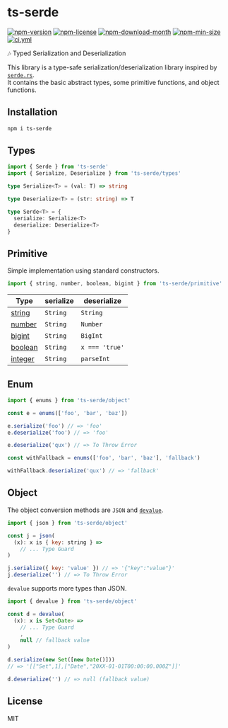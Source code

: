 <!----- BEGIN GHOST DOCS HEADER ----->

# ts-serde


<!----- BEGIN GHOST DOCS BADGES ----->
<a href="https://npmjs.com/package/ts-serde"><img src="https://img.shields.io/npm/v/ts-serde" alt="npm-version" /></a> <a href="https://npmjs.com/package/ts-serde"><img src="https://img.shields.io/npm/l/ts-serde" alt="npm-license" /></a> <a href="https://npmjs.com/package/ts-serde"><img src="https://img.shields.io/npm/dm/ts-serde" alt="npm-download-month" /></a> <a href="https://npmjs.com/package/ts-serde"><img src="https://img.shields.io/bundlephobia/min/ts-serde" alt="npm-min-size" /></a> <a href="https://github.com/jill64/ts-serde/actions/workflows/ci.yml"><img src="https://github.com/jill64/ts-serde/actions/workflows/ci.yml/badge.svg" alt="ci.yml" /></a>
<!----- END GHOST DOCS BADGES ----->


🎶 Typed Serialization and Deserialization

<!----- END GHOST DOCS HEADER ----->

This library is a type-safe serialization/deserialization library inspired by [`serde.rs`](https://serde.rs).  
It contains the basic abstract types, some primitive functions, and object functions.

## Installation

```sh
npm i ts-serde
```

## Types

```js
import { Serde } from 'ts-serde'
import { Serialize, Deserialize } from 'ts-serde/types'
```

```ts
type Serialize<T> = (val: T) => string

type Deserialize<T> = (str: string) => T

type Serde<T> = {
  serialize: Serialize<T>
  deserialize: Deserialize<T>
}
```

## Primitive

Simple implementation using standard constructors.

```js
import { string, number, boolean, bigint } from 'ts-serde/primitive'
```

| Type                                  | serialize | deserialize    |
| ------------------------------------- | --------- | -------------- |
| [string](./src/primitive/string.ts)   | `String`  | `String`       |
| [number](./src/primitive/number.ts)   | `String`  | `Number`       |
| [bigint](./src/primitive/bigint.ts)   | `String`  | `BigInt`       |
| [boolean](./src/primitive/boolean.ts) | `String`  | `x === 'true'` |
| [integer](./src/primitive/integer.ts) | `String`  | `parseInt`     |

## Enum

```js
import { enums } from 'ts-serde/object'

const e = enums(['foo', 'bar', 'baz'])

e.serialize('foo') // => 'foo'
e.deserialize('foo') // => 'foo'

e.deserialize('qux') // => To Throw Error

const withFallback = enums(['foo', 'bar', 'baz'], 'fallback')

withFallback.deserialize('qux') // => 'fallback'
```

## Object

The object conversion methods are `JSON` and [`devalue`](https://github.com/Rich-Harris/devalue).

```js
import { json } from 'ts-serde/object'

const j = json(
  (x): x is { key: string } =>
    // ... Type Guard
)

j.serialize({ key: 'value' }) // => '{"key":"value"}'
j.deserialize('') // => To Throw Error
```

`devalue` supports more types than JSON.

```ts
import { devalue } from 'ts-serde/object'

const d = devalue(
  (x): x is Set<Date> =>
    // ... Type Guard
    ,
    null // fallback value
)

d.serialize(new Set([new Date()]))
// => '[["Set",1],["Date","20XX-01-01T00:00:00.000Z"]]'

d.deserialize('') // => null (fallback value)
```

<!----- BEGIN GHOST DOCS FOOTER ----->

## License

MIT

<!----- END GHOST DOCS FOOTER ----->
